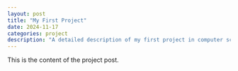 ```yaml
---
layout: post
title: "My First Project"
date: 2024-11-17
categories: project
description: "A detailed description of my first project in computer science."
---
```

This is the content of the project post.
